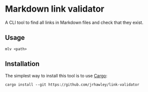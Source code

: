 # Markdown link validator

A CLI tool to find all links in Markdown files and check that they exist.

## Usage

```shell
mlv <path>
```

## Installation

The simplest way to install this tool is to use [Cargo](https://github.com/rust-lang/cargo):

```shell
cargo install --git https://github.com/jrhawley/link-validator
```

